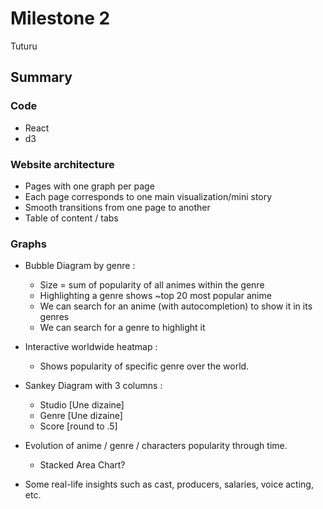 # Milestone 2

Tuturu

## Summary

### Code

- React
- d3

### Website architecture

- Pages with one graph per page
- Each page corresponds to one main visualization/mini story
- Smooth transitions from one page to another
- Table of content / tabs

### Graphs

- Bubble Diagram by genre :
  - Size = sum of popularity of all animes within the genre
  - Highlighting a genre shows ~top 20 most popular anime
  - We can search for an anime (with autocompletion) to show it in its genres
  - We can search for a genre to highlight it

- Interactive worldwide heatmap :
  - Shows popularity of specific genre over the world.

- Sankey Diagram with 3 columns :
  - Studio [Une dizaine]
  - Genre [Une dizaine]
  - Score [round to .5]
  
- Evolution of anime / genre / characters popularity through time.
  - Stacked Area Chart?
  
- Some real-life insights such as cast, producers, salaries, voice acting, etc. 
